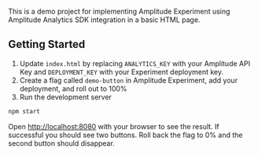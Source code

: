 This is a demo project for implementing Amplitude Experiment using Amplitude Analytics SDK integration in a basic HTML page.

## Getting Started

1. Update `index.html` by replacing `ANALYTICS_KEY` with your Amplitude API Key and `DEPLOYMENT_KEY` with your Experiment deployment key.
2. Create a flag called `demo-button` in Amplitude Experiment, add your deployment, and roll out to 100%
3. Run the development server

```bash
npm start
```

Open [http://localhost:8080](http://localhost:8080) with your browser to see the result. If successful you should see two buttons. Roll back the flag to 0% and the second button should disappear. 
